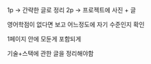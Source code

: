 1p -> 간략한 글로 정리
2p -> 프로젝트에 사진 + 글

영어학점이 없다면 보고 어느정도에 자기 수준인지 확인 

1페이지 안에 모둔게 포함되게


기술+스택에 관한 글을 정리해야함
